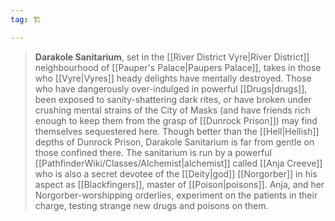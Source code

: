 ```yaml
---
tag: 🏗️

---
```

> **Darakole Sanitarium**, set in the [[River District Vyre|River District]] neighbourhood of [[Pauper's Palace|Paupers Palace]], takes in those who [[Vyre|Vyres]] heady delights have mentally destroyed. Those who have dangerously over-indulged in powerful [[Drugs|drugs]], been exposed to sanity-shattering dark rites, or have broken under crushing mental strains of the City of Masks (and have friends rich enough to keep them from the grasp of [[Dunrock Prison]]) may find themselves sequestered here. Though better than the [[Hell|Hellish]] depths of Dunrock Prison, Darakole Sanitarium is far from gentle on those confined there. The sanitarium is run by a powerful [[PathfinderWiki/Classes/Alchemist|alchemist]] called [[Anja Creeve]] who is also a secret devotee of the [[Deity|god]] [[Norgorber]] in his aspect as [[Blackfingers]], master of [[Poison|poisons]]. Anja, and her Norgorber-worshipping orderlies, experiment on the patients in their charge, testing strange new drugs and poisons on them.








